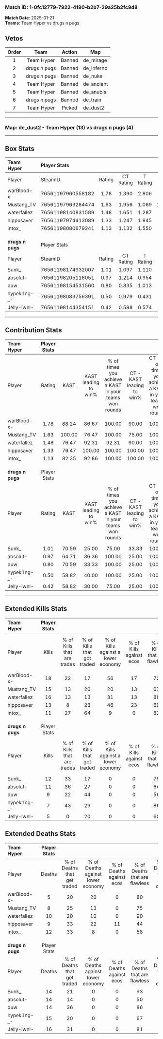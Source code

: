 ### Match ID: 1-0fc12779-7922-4190-b2b7-29a25b2fc9d8  
**Match Date**: 2025-01-21  
**Teams**: Team Hyper vs drugs n pugs  

## Vetos  

| Order | Team | Action | Map |
| :---: | :--: | :----: | --- |
| 1 | Team Hyper | Banned | de_mirage |
| 2 | drugs n pugs | Banned | de_inferno |
| 3 | drugs n pugs | Banned | de_nuke |
| 4 | Team Hyper | Banned | de_ancient |
| 5 | Team Hyper | Banned | de_anubis |
| 6 | drugs n pugs | Banned | de_train |
| 7 | Team Hyper | Picked | de_dust2 |

---  

### **Map**: de_dust2 - Team Hyper (13) vs drugs n pugs (4)  
---  

## Box Stats  

| **Team Hyper**   | Player Stats      |        |           |          |        |      |       |         |        |      |     |
| :- | :- | :-: | :-: | :-: | :-: | :-: | :-: | :-: | :-: | :-: | :-: |
| Player           | SteamID           | Rating | CT Rating | T Rating |  KAST  | ADR  | Kills | Assists | Deaths | K/D  | HS% |
| warBlood-x-      | 76561197960558182 |  1.78  |   1.390   |  2.806   | 88.24  | 91.8 |  18   |    3    |   5    | 3.60 | 55  |
| Mustang_TV       | 76561197963284474 |  1.63  |   1.956   |  1.069   | 100.00 | 89.8 |  15   |    7    |   8    | 1.88 | 40  |
| waterfallez      | 76561198140831589 |  1.48  |   1.651   |  1.287   | 76.47  | 96.7 |  16   |    8    |   10   | 1.60 | 37  |
| hipposaver       | 76561197974413089 |  1.33  |   1.247   |  1.845   | 76.47  | 92.1 |  13   |    6    |   9    | 1.44 | 69  |
| intox_           | 76561198080679241 |  1.13  |   1.132   |  1.550   | 82.35  | 79.5 |  11   |    5    |   12   | 0.92 | 63  |
|                  |                   |        |           |          |        |      |       |         |        |      |     |
|                  |                   |        |           |          |        |      |       |         |        |      |     |
|                  |                   |        |           |          |        |      |       |         |        |      |     |
| **drugs n pugs** | Player Stats      |        |           |          |        |      |       |         |        |      |     |
| Player           | SteamID           | Rating | CT Rating | T Rating |  KAST  | ADR  | Kills | Assists | Deaths | K/D  | HS% |
| Sunk_            | 76561198174932007 |  1.01  |   1.097   |  1.110   | 70.59  | 74.2 |  12   |    4    |   14   | 0.86 | 50  |
| absolut-         | 76561198205116051 |  0.97  |   1.214   |  0.954   | 64.71  | 92.4 |  11   |    3    |   14   | 0.79 | 54  |
| duw              | 76561198154531560 |  0.80  |   0.835   |  1.013   | 70.59  | 59.6 |   9   |    3    |   14   | 0.64 | 77  |
| hypek1ng-_-      | 76561198083756391 |  0.50  |   0.979   |  0.431   | 58.82  | 34.2 |   7   |    2    |   15   | 0.47 | 71  |
| Jelly-iwnl-      | 76561198144354151 |  0.42  |   0.598   |  0.574   | 58.82  | 47.5 |   5   |    4    |   16   | 0.31 | 100 |
---  

## Contribution Stats  

| **Team Hyper**   | Player Stats |        |                      |                                                        |                           |                                                             |                          |                                                            |
| :- | :-: | :-: | :-: | :-: | :-: | :-: | :-: | :-: |
| Player           |    Rating    |  KAST  | KAST leading to win% | % of times you achieve a KAST in your teams won rounds | CT - KAST leading to win% | CT - % of times you achieve a KAST in your teams won rounds | T - KAST leading to win% | T - % of times you achieve a KAST in your teams won rounds |
| warBlood-x-      |     1.78     | 88.24  |        86.67         |                         100.00                         |           90.00           |                           100.00                            |          80.00           |                           100.00                           |
| Mustang_TV       |     1.63     | 100.00 |        76.47         |                         100.00                         |           75.00           |                           100.00                            |          80.00           |                           100.00                           |
| waterfallez      |     1.48     | 76.47  |        92.31         |                         92.31                          |           90.00           |                           100.00                            |          100.00          |                           75.00                            |
| hipposaver       |     1.33     | 76.47  |        100.00        |                         100.00                         |          100.00           |                           100.00                            |          100.00          |                           100.00                           |
| intox_           |     1.13     | 82.35  |        92.86         |                         100.00                         |          100.00           |                           100.00                            |          80.00           |                           100.00                           |
|                  |              |        |                      |                                                        |                           |                                                             |                          |                                                            |
|                  |              |        |                      |                                                        |                           |                                                             |                          |                                                            |
|                  |              |        |                      |                                                        |                           |                                                             |                          |                                                            |
| **drugs n pugs** | Player Stats |        |                      |                                                        |                           |                                                             |                          |                                                            |
| Player           |    Rating    |  KAST  | KAST leading to win% | % of times you achieve a KAST in your teams won rounds | CT - KAST leading to win% | CT - % of times you achieve a KAST in your teams won rounds | T - KAST leading to win% | T - % of times you achieve a KAST in your teams won rounds |
| Sunk_            |     1.01     | 70.59  |        25.00         |                         75.00                          |           33.33           |                           100.00                            |          22.22           |                           66.67                            |
| absolut-         |     0.97     | 64.71  |        36.36         |                         100.00                         |           25.00           |                           100.00                            |          42.86           |                           100.00                           |
| duw              |     0.80     | 70.59  |        33.33         |                         100.00                         |           25.00           |                           100.00                            |          37.50           |                           100.00                           |
| hypek1ng-_-      |     0.50     | 58.82  |        40.00         |                         100.00                         |           25.00           |                           100.00                            |          50.00           |                           100.00                           |
| Jelly-iwnl-      |     0.42     | 58.82  |        30.00         |                         75.00                          |           25.00           |                           100.00                            |          33.33           |                           66.67                            |
---  

## Extended Kills Stats  

| **Team Hyper**   | Player Stats |                            |                            |                                    |                         |                              |                                 |                                       |                    |           |
| :- | :-: | :-: | :-: | :-: | :-: | :-: | :-: | :-: | :-: | :-: |
| Player           |    Kills     | % of Kills that are trades | % of Kills that got traded | % of Kills against a lower economy | % of Kills against ecos | % of Kills that are flawless | % of Kills that are close duels | % of Kills that are assisted by flash | Pistol Round Kills | AWP Kills |
| warBlood-x-      |      18      |             22             |             17             |                 56                 |           17            |              72              |               11                |                  11                   |         0          |     3     |
| Mustang_TV       |      15      |             13             |             20             |                 20                 |           13            |              67              |               13                |                   7                   |         0          |     1     |
| waterfallez      |      16      |             13             |             13             |                 31                 |           13            |              88              |                6                |                   0                   |         5          |     2     |
| hipposaver       |      13      |             8              |             23             |                 46                 |           23            |              69              |                8                |                   8                   |         0          |     1     |
| intox_           |      11      |             27             |             64             |                 9                  |            0            |              82              |                0                |                   0                   |         0          |     3     |
|                  |              |                            |                            |                                    |                         |                              |                                 |                                       |                    |           |
|                  |              |                            |                            |                                    |                         |                              |                                 |                                       |                    |           |
|                  |              |                            |                            |                                    |                         |                              |                                 |                                       |                    |           |
| **drugs n pugs** | Player Stats |                            |                            |                                    |                         |                              |                                 |                                       |                    |           |
| Player           |    Kills     | % of Kills that are trades | % of Kills that got traded | % of Kills against a lower economy | % of Kills against ecos | % of Kills that are flawless | % of Kills that are close duels | % of Kills that are assisted by flash | Pistol Round Kills | AWP Kills |
| Sunk_            |      12      |             33             |             17             |                 0                  |            0            |              75              |               17                |                   0                   |         6          |     0     |
| absolut-         |      11      |             36             |             27             |                 0                  |            0            |              64              |                9                |                   0                   |         0          |     2     |
| duw              |      9       |             22             |             44             |                 0                  |            0            |              56              |               11                |                  11                   |         0          |     1     |
| hypek1ng-_-      |      7       |             43             |             29             |                 0                  |            0            |              86              |               14                |                  14                   |         0          |     1     |
| Jelly-iwnl-      |      5       |             0              |             20             |                 0                  |            0            |              60              |                0                |                  20                   |         0          |     1     |
## Extended Deaths Stats  

| **Team Hyper**   | Player Stats |                             |                                   |                          |                               |                            |                           |               |
| :- | :-: | :-: | :-: | :-: | :-: | :-: | :-: | :-: |
| Player           |    Deaths    | % of Deaths that get traded | % of Deaths against lower economy | % of Deaths against ecos | % of Deaths that are flawless | % of Deaths that are close | % of Deaths while blinded | Deaths to AWP |
| warBlood-x-      |      5       |             20              |                20                 |            0             |              80               |             0              |             0             |       0       |
| Mustang_TV       |      8       |             25              |                13                 |            0             |              75               |             0              |             0             |       0       |
| waterfallez      |      10      |             20              |                10                 |            0             |              90               |             10             |            20             |       2       |
| hipposaver       |      9       |             33              |                22                 |            11            |              44               |             22             |             0             |       0       |
| intox_           |      12      |             33              |                 8                 |            0             |              58               |             17             |             8             |       4       |
|                  |              |                             |                                   |                          |                               |                            |                           |               |
|                  |              |                             |                                   |                          |                               |                            |                           |               |
|                  |              |                             |                                   |                          |                               |                            |                           |               |
| **drugs n pugs** | Player Stats |                             |                                   |                          |                               |                            |                           |               |
| Player           |    Deaths    | % of Deaths that get traded | % of Deaths against lower economy | % of Deaths against ecos | % of Deaths that are flawless | % of Deaths that are close | % of Deaths while blinded | Deaths to AWP |
| Sunk_            |      14      |             21              |                 0                 |            0             |              93               |             7              |             0             |       2       |
| absolut-         |      14      |             14              |                 0                 |            0             |              50               |             29             |             7             |       1       |
| duw              |      14      |             36              |                 0                 |            0             |              86               |             7              |             0             |       1       |
| hypek1ng-_-      |      15      |             20              |                 0                 |            0             |              67               |             0              |             0             |       0       |
| Jelly-iwnl-      |      16      |             31              |                 0                 |            0             |              81               |             0              |            19             |       1       |
